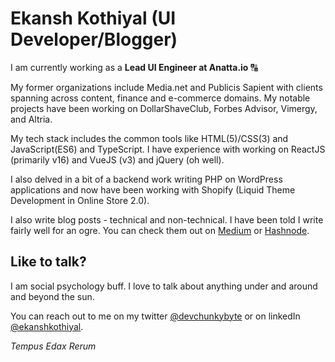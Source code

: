 # Ekansh Kothiyal (UI Developer/Blogger)

I am currently working as a **Lead UI Engineer at Anatta.io** 🔠

My former organizations include Media.net and Publicis Sapient with clients spanning across content, finance and e-commerce domains. My notable projects have been working on DollarShaveClub, Forbes Advisor, Vimergy, and Altria.

My tech stack includes the common tools like HTML(5)/CSS(3) and JavaScript(ES6) and TypeScript.
I have experience with working on ReactJS (primarily v16) and VueJS (v3) and jQuery (oh well).

I also delved in a bit of a backend work writing PHP on WordPress applications and now have been working with Shopify (Liquid Theme Development in Online Store 2.0).

I also write blog posts - technical and non-technical. I have been told I write fairly well for an ogre. You can check them out on [Medium](https://chunkybyte.medium.com/) or [Hashnode](https://blog.chunkybyte.xyz/).

## Like to talk?

I am social psychology buff. I love to talk about anything under and around and beyond the sun.

You can reach out to me on my twitter [@devchunkybyte](https://twitter.com/devchunkybyte) or on linkedIn [@ekanshkothiyal](https://www.linkedin.com/in/ekanshkothiyal/). 

*Tempus Edax Rerum*
